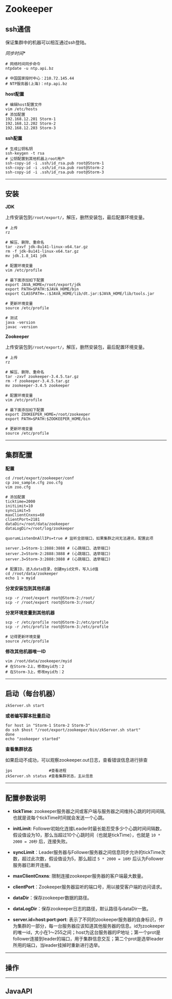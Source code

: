 # Zookeeper

## ssh通信

保证集群中的机器可以相互通过ssh登陆。

*同步时间**

```shell
# 网络时间同步命令
ntpdate -u ntp.api.bz

# 中国国家授时中心：210.72.145.44
# NTP服务器(上海)：ntp.api.bz
```

**host配置**

```shell
# 编辑host配置文件
vim /etc/hosts
# 添加配置
192.168.12.201 Storm-1
192.168.12.202 Storm-2
192.168.12.203 Storm-3
```

**ssh配置**

```shell
# 生成公钥私钥
ssh-keygen -t rsa
# 公钥配置到其他机器上root用户
ssh-copy-id -i .ssh/id_rsa.pub root@Storm-1
ssh-copy-id -i .ssh/id_rsa.pub root@Storm-2
ssh-copy-id -i .ssh/id_rsa.pub root@Storm-3
```

- - - - - - - - - - - - - - - - - - - - - - - - - - - - -

## 安装

**JDK**

上传安装包到`/root/export/`，解压，删然安装包，最后配置环境变量。

```shell
# 上传
rz

# 解压、删除、重命名
tar -zxvf jdk-8u141-linux-x64.tar.gz
rm -f jdk-8u141-linux-x64.tar.gz
mv jdk.1.8_141 jdk

# 配置环境变量
vim /etc/profile

# 最下面添加如下配置
export JAVA_HOME=/root/export/jdk
export PATH=$PATH:$JAVA_HOME/bin
export CLASSPATH=.:$JAVA_HOME/lib/dt.jar:$JAVA_HOME/lib/tools.jar

# 更新环境变量
source /etc/profile

# 测试
java -version
javac -version
```

**Zookeeper**

上传安装包到`/root/export/`，解压，删然安装包，最后配置环境变量。

```shell
# 上传
rz

# 解压、删除、重命名
tar -zxvf zookeeper-3.4.5.tar.gz
rm -f zookeeper-3.4.5.tar.gz
mv zookeeper-3.4.5 zookeeper

# 配置环境变量
vim /etc/profile

# 最下面添加如下配置
export ZOOKEEPER_HOME=/root/zookeeper
export PATH=$PATH:$ZOOKEEPER_HOME/bin

# 更新环境变量
source /etc/profile
```

- - - - - - - - - - - - - - - - - - - - - - - - - - - - -

## 集群配置

**配置**

```shell
cd /root/export/zookeeper/conf
cp zoo_sample.cfg zoo.cfg
vim zoo.cfg

# 添加配置
ticktime=2000
initLimit=10
syncLimit=5
maxClientCnxns=60
clientPort=2181
dataDir=/root/data/zookeeper
dataLogDir=/root/log/zookeeper

quorumListenOnAllIPs=true # 监听全部端口，如果集群之间无法通讯，配置此项

server.1=Storm-1:2888:3888 # (心跳端口、选举端口)
server.2=Storm-2:2888:3888 # (心跳端口、选举端口)
server.3=Storm-3:2888:3888 # (心跳端口、选举端口)

# 配置ID，进入data目录，创建myid文件，写入id值
cd /root/data/zookeeper
echo 1 > myid
```

**分发安装包到其他机器**

```shell
scp -r /root/export root@Storm-2:/root/
scp -r /root/export root@Storm-3:/root/
```

**分发环境变量到其他机器**

```shell
scp -r /etc/profile root@Storm-2:/etc/profile
scp -r /etc/profile root@Storm-3:/etc/profile

# 记得更新环境变量
source /etc/profile
```

**修改其他机器唯一ID**

```shell
vim /root/data/zookeeper/myid
# 在Storm-2上，修改myid为：2
# 在Storm-3上，修改myid为：2
```

- - - - - - - - - - - - - - - - - - - - - - - - - - - - -

## 启动（每台机器）

```shell
zkServer.sh start
```

**或者编写脚本批量启动**

```shell
for host in "Storm-1 Storm-2 Storm-3"
do ssh $host "/root/export/zookeeper/bin/zkServer.sh start"
done
echo "zookeeper started"
```

**查看集群状态**

如果启动不成功，可以观察zookeeper.out日志，查看错误信息进行排查

```shell
jps                #查看进程
zkServer.sh status #查看集群状态，主从信息
```

- - - - - - - - - - - - - - - - - - - - - - - - - - - - -

## 配置参数说明

- __tickTime__: zookeeper服务器之间或客户端与服务器之间维持心跳的时间间隔,也就是说每个tickTime时间就会发送一个心跳。

- __initLimit__: Follower初始化连接Leader时最长能忍受多少个心跳时间间隔数，假设值设为10，那么当超过10个心跳时间（也就是tickTime），也就是 `10 * 2000 = 20秒` 后，连接失败。

- __syncLimit__：Leader服务器与Follower服务器之间信息同步允许的tickTime次数，超过此次数，假设值设为5，那么超过 `5 * 2000 = 10秒` 后认为Follower服务器已断开连接。

- __maxClientCnxns__: 限制连接zookeeper服务器的客户端最大数量。

- __clientPort__：Zookeeper服务器监听的端口号，用以接受客户端的访问请求。

- __dataDir__：保存zookeeper数据的路径。

- __dataLogDir__：保存zookeeper日志的路径，默认路径与dataDir一致。

- __server.id=host:port:port__: 表示了不同的zookeeper服务器的自身标识，作为集群的一部分，每一台服务器应该知道其他服务器的信息。id为zookeeper的唯一id，大小在1～255之间；host为这台服务器的IP地址；第一个prot是follower连接到leader的端口，用于集群信息交互；第二个prot是选举leader所用的端口，当leader挂掉时重新进行选举。

- - - - - - - - - - - - - - - - - - - - - - - - - - - - -

## 操作

- - - - - - - - - - - - - - - - - - - - - - - - - - - - -

## JavaAPI
